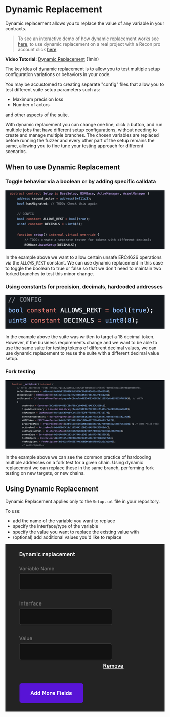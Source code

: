 # Dynamic Replacement

Dynamic replacement allows you to replace the value of any variable in your contracts.

> To see an interactive demo of how dynamic replacement works see [here](https://getrecon.xyz/dynamic-replacement-demo), to use dynamic replacement on a real project with a Recon pro account click [here](https://getrecon.xyz/dashboard/dynamic-replacement).

**Video Tutorial:** [Dynamic Replacement](https://www.youtube.com/watch?v=fk-xl0FkhDw) (1min)

The key idea of dynamic replacement is to allow you to test multiple setup configuration variations or behaviors in your code.

You may be accustomed to creating separate "config" files that allow you to test different suite setup parameters such as:
- Maximum precision loss
- Number of actors

and other aspects of the suite.

With dynamic replacement you can change one line, click a button, and run multiple jobs that have different setup configurations, without needing to create and manage multiple branches. The chosen variables are replaced before running the fuzzer and every other part of the setup remains the same, allowing you to fine tune your testing approach for different scenarios.

## When to use Dynamic Replacement

### Toggle behavior via a boolean or by adding specific calldata

![Dynamic Replacement Constant](../images/using_recon/dynamic_replacement_constant.png)

In the example above we want to allow certain unsafe ERC4626 operations via the `ALLOWS_REKT` constant. We can use dynamic replacement in this case to toggle the boolean to true or false so that we don't need to maintain two forked branches to test this minor change.

### Using constants for precision, decimals, hardcoded addresses
![Token Replacement](../images/using_recon/dynamic_replacement_token.png)

In the example above the suite was written to target a 18 decimal token. However, if the business requirements change and we want to be able to use the same suite for testing tokens of different decimal values, we can use dynamic replacement to reuse the suite with a different decimal value setup.

### Fork testing
![Dynamic Replacement Addresses](../images/using_recon/dynamic_replacement_addresses.png)

In the example above we can see the common practice of hardcoding multiple addresses on a fork test for a given chain. Using dynamic replacement we can replace these in the same branch, performing fork testing on new targets, or new chains.

## Using Dynamic Replacement

Dynamic Replacement applies only to the `Setup.sol` file in your repository. 

To use:
- add the name of the variable you want to replace
- specify the interface/type of the variable 
- specify the value you want to replace the existing value with
- (optional) add additional values you'd like to replace

![Dynamic Replacement Field](../images/using_recon/dynamic_replacement.png)

